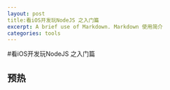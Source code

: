 ```yaml
---
layout: post
title:看iOS开发玩NodeJS 之入门篇
excerpt: A brief use of Markdown. Markdown 使用简介
categories: tools
---
```


#看iOS开发玩NodeJS 之入门篇

## 预热

> 
